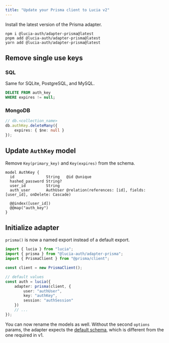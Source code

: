 ```yaml
---
title: "Update your Prisma client to Lucia v2"
---
```


Install the latest version of the Prisma adapter.

```
npm i @lucia-auth/adapter-prisma@latest
pnpm add @lucia-auth/adapter-prisma@latest
yarn add @lucia-auth/adapter-prisma@latest
```

## Remove single use keys

### SQL

Same for SQLite, PostgreSQL, and MySQL.

```sql
DELETE FROM auth_key
WHERE expires != null;
```

### MongoDB

```ts
// db.<collection_name>
db.authKey.deleteMany({
	expires: { $ne: null }
});
```

## Update `AuthKey` model

Remove `Key(primary_key)` and `Key(expires)` from the schema.

```prisma
model AuthKey {
  id              String   @id @unique
  hashed_password String?
  user_id         String
  auth_user       AuthUser @relation(references: [id], fields: [user_id], onDelete: Cascade)

  @@index([user_id])
  @@map("auth_key")
}
```

## Initialize adapter

`prisma()` is now a named export instead of a default export.

```ts
import { lucia } from "lucia";
import { prisma } from "@lucia-auth/adapter-prisma";
import { PrismaClient } from "@prisma/client";

const client = new PrismaClient();

// default values
const auth = lucia({
	adapter: prisma(client, {
		user: "authUser",
		key: "authKey",
		session: "authSession"
	})
	// ...
});
```

You can now rename the models as well. Without the second `options` params, the adapter expects the [default schema](/database-adapters/prisma#prisma-schema), which is different from the one required in v1.
